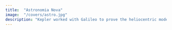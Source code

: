 ```yaml
---
title:  "Astronomia Nova"
image:  "/covers/astro.jpg"
description: "Kepler worked with Galileo to prove the heliocentric model of the universe"
---
```


